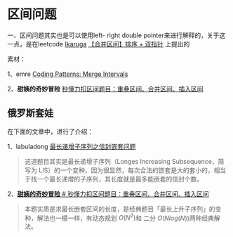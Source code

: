 # 区间问题

一、区间问题其实也是可以使用left- right double pointer来进行解释的，关于这一点，是在leetcode [Ikaruga](https://leetcode-cn.com/u/ikaruga/) [【合并区间】排序 + 双指针](https://leetcode-cn.com/problems/merge-intervals/solution/merge-intervals-by-ikaruga/) 上提出的



素材：

1、emre [Coding Patterns: Merge Intervals](https://emre.me/coding-patterns/merge-intervals/)

2、**甜姨的奇妙冒险** [秒懂力扣区间题目：重叠区间、合并区间、插入区间](https://mp.weixin.qq.com/s/ioUlNa4ZToCrun3qb4y4Ow)



## 俄罗斯套娃

在下面的文章中，进行了介绍：

1、labuladong [最长递增子序列之信封嵌套问题](https://mp.weixin.qq.com/s/PSDCjKlTh8MtANdgi-QIug) 

> 这道题目其实是最长递增子序列（Longes Increasing Subsequence，简写为 LIS）的一个变种，因为很显然，每次合法的嵌套是大的套小的，相当于找一个最长递增的子序列，其长度就是最多能嵌套的信封个数。

2、[**甜姨的奇妙冒险** # 秒懂力扣区间题目：重叠区间、合并区间、插入区间](https://mp.weixin.qq.com/s/ioUlNa4ZToCrun3qb4y4Ow)

> 本题实质是求最长嵌套区间的长度，是经典题目「最长上升子序列」的变种，解法也一模一样，有动态规划 $O(N^2)$和 二分 $O(Nlog(N))$两种经典解法。

